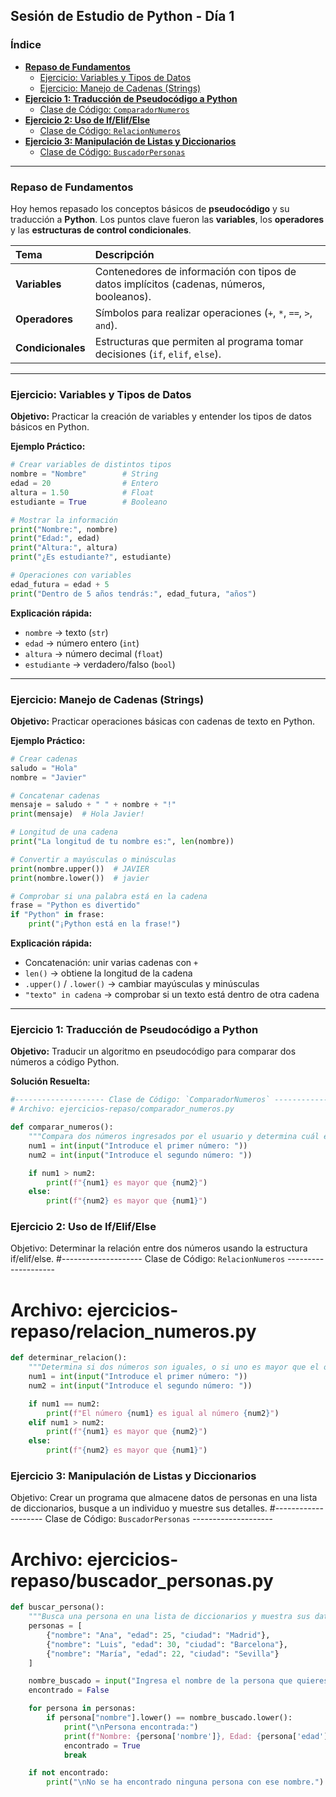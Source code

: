 ## **Sesión de Estudio de Python - Día 1**

### **Índice**

- [**Repaso de Fundamentos**](#repaso-de-fundamentos)
  - [Ejercicio: Variables y Tipos de Datos](#ejercicio-variables-y-tipos-de-datos)
  - [Ejercicio: Manejo de Cadenas (Strings)](#ejercicio-manejo-de-cadenas-strings)
- [**Ejercicio 1: Traducción de Pseudocódigo a Python**](#ejercicio-1-traduccion-de-pseudocodigo-a-python)
  - [Clase de Código: `ComparadorNumeros`](./ejercicios-repaso/comparador_numeros.py)
- [**Ejercicio 2: Uso de If/Elif/Else**](#ejercicio-2-uso-de-ifelifelse)
  - [Clase de Código: `RelacionNumeros`](./ejercicios-repaso/relacion_numeros.py)
- [**Ejercicio 3: Manipulación de Listas y Diccionarios**](#ejercicio-3-manipulacion-de-listas-y-diccionarios)
  - [Clase de Código: `BuscadorPersonas`](./ejercicios-repaso/buscador_personas.py)

---

### **Repaso de Fundamentos**

Hoy hemos repasado los conceptos básicos de **pseudocódigo** y su traducción a **Python**. Los puntos clave fueron las **variables**, los **operadores** y las **estructuras de control condicionales**.

| Tema              | Descripción                                                                              |
| :---------------- | :--------------------------------------------------------------------------------------- |
| **Variables**     | Contenedores de información con tipos de datos implícitos (cadenas, números, booleanos). |
| **Operadores**    | Símbolos para realizar operaciones (`+`, `*`, `==`, `>`, `and`).                         |
| **Condicionales** | Estructuras que permiten al programa tomar decisiones (`if`, `elif`, `else`).            |

---

### **Ejercicio: Variables y Tipos de Datos**

**Objetivo:** Practicar la creación de variables y entender los tipos de datos básicos en Python.

**Ejemplo Práctico:**

```python
# Crear variables de distintos tipos
nombre = "Nombre"        # String
edad = 20                # Entero
altura = 1.50            # Float
estudiante = True        # Booleano

# Mostrar la información
print("Nombre:", nombre)
print("Edad:", edad)
print("Altura:", altura)
print("¿Es estudiante?", estudiante)

# Operaciones con variables
edad_futura = edad + 5
print("Dentro de 5 años tendrás:", edad_futura, "años")
```

**Explicación rápida:**

- `nombre` → texto (`str`)
- `edad` → número entero (`int`)
- `altura` → número decimal (`float`)
- `estudiante` → verdadero/falso (`bool`)

---

### **Ejercicio: Manejo de Cadenas (Strings)**

**Objetivo:** Practicar operaciones básicas con cadenas de texto en Python.

**Ejemplo Práctico:**

```python
# Crear cadenas
saludo = "Hola"
nombre = "Javier"

# Concatenar cadenas
mensaje = saludo + " " + nombre + "!"
print(mensaje)  # Hola Javier!

# Longitud de una cadena
print("La longitud de tu nombre es:", len(nombre))

# Convertir a mayúsculas o minúsculas
print(nombre.upper())  # JAVIER
print(nombre.lower())  # javier

# Comprobar si una palabra está en la cadena
frase = "Python es divertido"
if "Python" in frase:
    print("¡Python está en la frase!")
```

**Explicación rápida:**

- Concatenación: unir varias cadenas con `+`
- `len()` → obtiene la longitud de la cadena
- `.upper()` / `.lower()` → cambiar mayúsculas y minúsculas
- `"texto" in cadena` → comprobar si un texto está dentro de otra cadena

---

### **Ejercicio 1: Traducción de Pseudocódigo a Python**

**Objetivo:** Traducir un algoritmo en pseudocódigo para comparar dos números a código Python.

**Solución Resuelta:**

```python
#-------------------- Clase de Código: `ComparadorNumeros` --------------------
# Archivo: ejercicios-repaso/comparador_numeros.py

def comparar_numeros():
    """Compara dos números ingresados por el usuario y determina cuál es mayor."""
    num1 = int(input("Introduce el primer número: "))
    num2 = int(input("Introduce el segundo número: "))

    if num1 > num2:
        print(f"{num1} es mayor que {num2}")
    else:
        print(f"{num2} es mayor que {num1}")

```

### **Ejercicio 2: Uso de If/Elif/Else**

Objetivo: Determinar la relación entre dos números usando la estructura if/elif/else.
#-------------------- Clase de Código: `RelacionNumeros` --------------------

# Archivo: ejercicios-repaso/relacion_numeros.py

```python
def determinar_relacion():
    """Determina si dos números son iguales, o si uno es mayor que el otro."""
    num1 = int(input("Introduce el primer número: "))
    num2 = int(input("Introduce el segundo número: "))

    if num1 == num2:
        print(f"El número {num1} es igual al número {num2}")
    elif num1 > num2:
        print(f"{num1} es mayor que {num2}")
    else:
        print(f"{num2} es mayor que {num1}")

```

### **Ejercicio 3: Manipulación de Listas y Diccionarios**

Objetivo: Crear un programa que almacene datos de personas en una lista de diccionarios, busque a un individuo y muestre sus detalles.
#-------------------- Clase de Código: `BuscadorPersonas` --------------------

# Archivo: ejercicios-repaso/buscador_personas.py

```python
def buscar_persona():
    """Busca una persona en una lista de diccionarios y muestra sus datos."""
    personas = [
        {"nombre": "Ana", "edad": 25, "ciudad": "Madrid"},
        {"nombre": "Luis", "edad": 30, "ciudad": "Barcelona"},
        {"nombre": "María", "edad": 22, "ciudad": "Sevilla"}
    ]

    nombre_buscado = input("Ingresa el nombre de la persona que quieres buscar: ")
    encontrado = False

    for persona in personas:
        if persona["nombre"].lower() == nombre_buscado.lower():
            print("\nPersona encontrada:")
            print(f"Nombre: {persona['nombre']}, Edad: {persona['edad']}, Ciudad: {persona['ciudad']}")
            encontrado = True
            break

    if not encontrado:
        print("\nNo se ha encontrado ninguna persona con ese nombre.")

```
